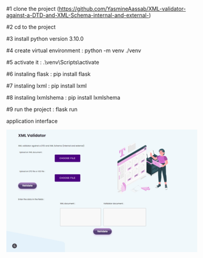 #1 clone the project (https://github.com/YasmineAassab/XML-validator-against-a-DTD-and-XML-Schema-internal-and-external-)

#2 cd to the project 

#3 install python version 3.10.0

#4 create virtual environment : python -m venv ./venv

#5 activate it : .\venv\Scripts\activate

#6 instaling flask : pip install flask 

#7 instaling lxml : pip install lxml

#8 instaling lxmlshema : pip install lxmlshema 

#9 run the project : flask run

application interface

![img.png](interface.png)
